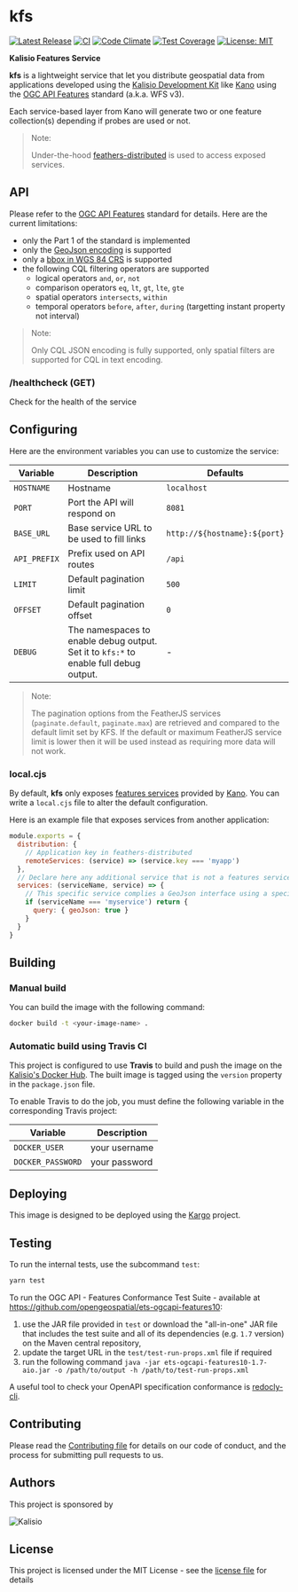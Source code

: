 # kfs

[![Latest Release](https://img.shields.io/github/v/tag/kalisio/kfs?sort=semver&label=latest)](https://github.com/kalisio/kfs/releases)
[![CI](https://github.com/kalisio/kfs/actions/workflows/main.yaml/badge.svg)](https://github.com/kalisio/kfs/actions/workflows/main.yaml)
[![Code Climate](https://codeclimate.com/github/kalisio/kfs/badges/gpa.svg)](https://codeclimate.com/github/kalisio/kfs)
[![Test Coverage](https://codeclimate.com/github/kalisio/kfs/badges/coverage.svg)](https://codeclimate.com/github/kalisio/kfs/coverage)
[![License: MIT](https://img.shields.io/badge/License-MIT-yellow.svg)](https://opensource.org/licenses/MIT)

**Kalisio Features Service**

**kfs** is a lightweight service that let you distribute geospatial data from applications developed using the [Kalisio Development Kit](KDK) like [Kano](https://kalisio.github.io/kano/) using the [OGC API Features](https://ogcapi.ogc.org/features/) standard (a.k.a. WFS v3). 

Each service-based layer from Kano will generate two or one feature collection(s) depending if probes are used or not.

> Note:
> 
> Under-the-hood [feathers-distributed](https://github.com/kalisio/feathers-distributed) is used to access exposed services.

## API

Please refer to the [OGC API Features](https://ogcapi.ogc.org/features/) standard for details. Here are the current limitations:
* only the Part 1 of the standard is implemented
* only the [GeoJson encoding](https://docs.opengeospatial.org/is/17-069r4/17-069r4.html#_requirements_class_geojson) is supported
* only a [bbox in WGS 84 CRS](https://docs.ogc.org/is/17-069r4/17-069r4.html#_parameter_bbox) is supported
* the following CQL filtering operators are supported
  * logical operators `and`, `or`, `not`
  * comparison operators `eq`, `lt`, `gt`, `lte`, `gte`
  * spatial operators `intersects`, `within`
  * temporal operators `before`, `after`, `during` (targetting instant property not interval)

> Note:
> 
> Only CQL JSON encoding is fully supported, only spatial filters are supported for CQL in text encoding.

### /healthcheck (GET)

Check for the health of the service

## Configuring

Here are the environment variables you can use to customize the service:

| Variable  | Description | Defaults |
|-----------| ------------| ------------|
| `HOSTNAME` | Hostname | `localhost` |
| `PORT` | Port the API will respond on | `8081` |
| `BASE_URL` | Base service URL to be used to fill links | `http://${hostname}:${port}` |
| `API_PREFIX` | Prefix used on API routes | `/api`  |
| `LIMIT` | Default pagination limit | `500`  |
| `OFFSET` | Default pagination offset | `0`  |
| `DEBUG` | The namespaces to enable debug output. Set it to `kfs:*` to enable full debug output. |  - |

> Note:
> 
> The pagination options from the FeatherJS services (`paginate.default`, `paginate.max`) are retrieved and compared to the default limit set by KFS.
> If the default or maximum FeatherJS service limit is lower then it will be used instead as requiring more data will not work.

### local.cjs

By default, **kfs** only exposes [features services](https://kalisio.github.io/kdk/api/map/services.html#features-service) provided by [Kano](https://kalisio.github.io/kano/). You can write a `local.cjs` file to alter the default configuration.

Here is an example file that exposes services from another application:

```js
module.exports = {
  distribution: {
  	// Application key in feathers-distributed
    remoteServices: (service) => (service.key === 'myapp')
  },
  // Declare here any additional service that is not a features service but complies its GeoJson interface
  services: (serviceName, service) => {
  	// This specific service complies a GeoJson interface using a specific query parameters
    if (serviceName === 'myservice') return {
      query: { geoJson: true }
    }
  }
}
```

## Building

### Manual build 

You can build the image with the following command:

```bash
docker build -t <your-image-name> .
```

### Automatic build using Travis CI

This project is configured to use **Travis** to build and push the image on the [Kalisio's Docker Hub](https://hub.docker.com/u/kalisio/).
The built image is tagged using the `version` property in the `package.json` file.

To enable Travis to do the job, you must define the following variable in the corresponding Travis project:

| Variable  | Description |
|-----------| ------------|
| `DOCKER_USER` | your username |
| `DOCKER_PASSWORD` | your password |

## Deploying

This image is designed to be deployed using the [Kargo](https://kalisio.github.io/kargo/) project.

## Testing

To run the internal tests, use the subcommand `test`: 

```bash
yarn test
```

To run the OGC API - Features Conformance Test Suite - available at https://github.com/opengeospatial/ets-ogcapi-features10:
1) use the JAR file provided in `test` or download the "all-in-one" JAR file that includes the test suite and all of its dependencies (e.g. `1.7` version) on the Maven central repository,
2) update the target URL in the `test/test-run-props.xml` file if required
3) run the following command `java -jar ets-ogcapi-features10-1.7-aio.jar -o /path/to/output -h /path/to/test-run-props.xml`

A useful tool to check your OpenAPI specification conformance is [redocly-cli](https://github.com/Redocly/redocly-cli).

## Contributing

Please read the [Contributing file](./.github/CONTRIBUTING.md) for details on our code of conduct, and the process for submitting pull requests to us.

## Authors

This project is sponsored by 

![Kalisio](https://s3.eu-central-1.amazonaws.com/kalisioscope/kalisio/kalisio-logo-black-256x84.png)

## License

This project is licensed under the MIT License - see the [license file](./LICENSE.md) for details
